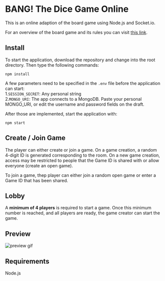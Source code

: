 # BANG! The Dice Game Online
This is an online adaption of the board game using Node.js and Socket.io.

For an overview of the board game and its rules you can visit [this link](https://www.ultraboardgames.com/bang/dice-game-rules.php).

## Install
To start the application, download the repository and change into the root directory. Then type the following commands:
```
npm install
```
A few parameters need to be specified in the `.env` file before the application can start:  
1.`SESSION_SECRET`: Any personal string  
2.`MONGO_URI`: The app connects to a MongoDB. Paste your personal MONGO_URI, or edit the username and password fields on the draft.

After those are implemented, start the application with:
```
npm start
```

## Create / Join Game
The player can either create or join a game. On a game creation, a random 4-digit ID is generated corresponding to the room. On a new game creation, access may be restricted to people that the Game ID is shared with or allow everyone (create an open game).

To join a game, thep player can either join a random open game or enter a Game ID that has been shared.

## Lobby
A **minimum of 4 players** is required to start a game. Once this minimum number is reached, and all players are ready, the game creator can start the game.

## Preview
![preview gif](https://github.com/gusleak/bang-the-dice-game/blob/master/preview.gif)

## Requirements
Node.js
